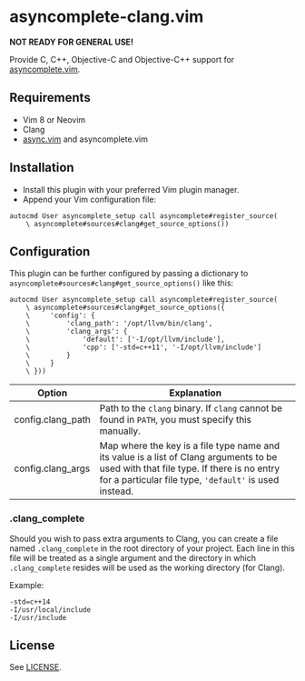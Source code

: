 # asyncomplete-clang.vim

**NOT READY FOR GENERAL USE!**

Provide C, C++, Objective-C and Objective-C++ support for [asyncomplete.vim](https://github.com/prabirshrestha/asyncomplete.vim).

## Requirements

* Vim 8 or Neovim
* Clang
* [async.vim](https://github.com/prabirshrestha/async.vim) and asyncomplete.vim

## Installation

* Install this plugin with your preferred Vim plugin manager.
* Append your Vim configuration file:
```vim
autocmd User asyncomplete_setup call asyncomplete#register_source(
    \ asyncomplete#sources#clang#get_source_options())
```

## Configuration

This plugin can be further configured by passing a dictionary to `asyncomplete#sources#clang#get_source_options()` like this:
```vim
autocmd User asyncomplete_setup call asyncomplete#register_source(
    \ asyncomplete#sources#clang#get_source_options({
    \     'config': {
    \         'clang_path': '/opt/llvm/bin/clang',
    \         'clang_args': {
    \             'default': ['-I/opt/llvm/include'],
    \             'cpp': ['-std=c++11', '-I/opt/llvm/include']
    \         }
    \     }
    \ }))
```

| Option | Explanation |
|---|---|
| config.clang_path | Path to the `clang` binary. If `clang` cannot be found in `PATH`, you must specify this manually. |
| config.clang_args | Map where the key is a file type name and its value is a list of Clang arguments to be used with that file type. If there is no entry for a particular file type, `'default'` is used instead. |

### .clang_complete

Should you wish to pass extra arguments to Clang, you can create a file named `.clang_complete` in the root directory of your project. Each line in this file will be treated as a single argument and the directory in which `.clang_complete` resides will be used as the working directory (for Clang).

Example:
```
-std=c++14
-I/usr/local/include
-I/usr/include
```

## License

See [LICENSE](https://raw.githubusercontent.com/keremc/asyncomplete-clang.vim/master/LICENSE).
